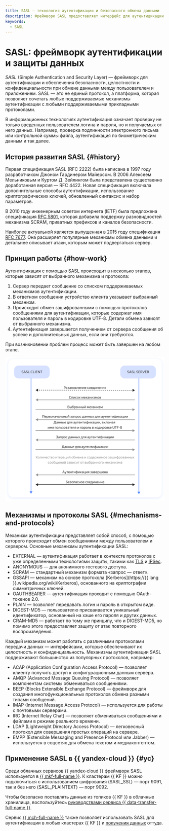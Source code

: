 ```yaml
---
title: SASL — технология аутентификации и безопасного обмена данными
description: Фреймворк SASL предоставляет интерфейс для аутентификации и защищенного обмена данными.
keywords:
  - SASL
---
```


# SASL: фреймворк аутентификации и защиты данных

_SASL_ (Simple Authentication and Security Layer) — фреймворк для аутентификации и обеспечения безопасности, целостности и конфиденциальности при обмене данными между пользователем и приложением. SASL — это не единый протокол, а платформа, которая позволяет сочетать любые поддерживаемые механизмы аутентификации с любыми поддерживаемыми прикладными протоколами.

В информационных технологиях аутентификация означает проверку не только введенных пользователем логина и пароля, но и получаемых от него данных. Например, проверка подлинности электронного письма или контрольной суммы файла, аутентификация по биометрическим данным и так далее.

## История развития SASL {#history}

Первая спецификация SASL (RFC 2222) была написана в 1997 году разработчиком Джоном Гардинером Майерсом. В 2006 Алексеем Мельниковым и Куртом Д. Зейлингом была представлена существенно доработанная версия — RFC 4422. Новая спецификация включала дополнительные способы аутентификации, использование криптографических ключей, обновленный синтаксис и набор параметров.

В 2010 году инженерным советом интернета (IETF) была предложена спецификация [RFC 5801](https://www.rfc-editor.org/rfc/rfc5801.html), которая добавила поддержку разновидностей механизма SCRAM, приватных префиксов и каналов безопасности.

Наиболее актуальной является выпущенная в 2015 году спецификация [RFC 7677](https://www.rfc-editor.org/rfc/rfc7677.html). Она расширяет популярные механизмы обмена данными и детальнее описывает атаки, которым может подвергаться сервер.

## Принцип работы {#how-work}

Аутентификация с помощью SASL происходит в несколько этапов, которые зависят от выбранного механизма и протокола:

1. Сервер передает сообщение со списком поддерживаемых механизмов аутентификации.
1. В ответном сообщении устройство клиента указывает выбранный механизм.
1. Происходит обмен зашифрованными с помощью протоколов сообщениями для аутентификации, которые содержат имя пользователя и пароль в кодировке UTF-8. Детали обмена зависят от выбранного механизма.
1. Аутентификация завершается получением от сервера сообщения об успехе и дополнительных данных, если они требуются.

При возникновении проблем процесс может быть завершен на любом этапе.

<center>

![sasl](../_assets/glossary/sasl.svg)

</center>

## Механизмы и протоколы SASL {#mechanisms-and-protocols}

Механизм аутентификации представляет собой способ, с помощью которого происходит обмен сообщениями между пользователем и сервером. Основные механизмы аутентификации SASL:

* EXTERNAL — аутентификация работает в контексте протоколов с уже определенными технологиями защиты, такими как [TLS](tls.md) и [IPSec](ipsec.md).
* ANONYMOUS — для анонимного гостевого доступа.
* SCRAM — стандартный механизм формата «запрос — ответ».
* GSSAPI — механизм на основе протокола [Kerberos](https://{{ lang }}.wikipedia.org/wiki/Kerberos), основанного на криптографии симметричных ключей.
* OAUTHBEARER — аутентификация проходит с помощью OAuth-токенов 2.0.
* PLAIN — позволяет передавать логин и пароль в открытом виде.
* DIGEST-MD5 — пользователю присваивается уникальный идентификатор, основанный на хэше его пароля и других данных.
* CRAM-MD5 — работает по тому же принципу, что и DIGEST-MD5, но помимо этого предоставляет защиту от атак повторного воспроизведения.

Каждый механизм может работать с различными протоколами передачи данных — интерфейсами, которые обеспечивают их целостность и конфиденциальность. Механизмы аутентификации SASL поддерживают большинство из популярных протоколов, например:

* ACAP (Application Configuration Access Protocol) — позволяет клиенту получить доступ к конфигурационным данным сервера.
* AMQP (Advanced Message Queuing Protocol) — позволяет компонентам системы обмениваться сообщениями.
* BEEP (Blocks Extensible Exchange Protocol) — фреймворк для создания многофункциональных протоколов обмена разными типами сообщений.
* IMAP (Internet Message Access Protocol) — используется для работы с почтовыми серверами.
* IRC (Internet Relay Chat) — позволяет обмениваться сообщениями и файлами в режиме реального времени.
* LDAP (Lightweight Directory Access Protocol) — легковесный протокол для совершения простых операций на сервере.
* EMPP (Extensible Messaging and Presence Protocol или Jabber) — используется в соцсетях для обмена текстом и медиаконтентом.

## Применение SASL в {{ yandex-cloud }} {#yc}

Среди облачных сервисов {{ yandex-cloud }} фреймворк SASL используется в [{{ mkf-full-name }}](../managed-kafka/). К кластерам {{ KF }} можно подключиться с использованием шифрования (SASL_SSL) — порт 9091, так и без него (SASL_PLAINTEXT) — порт 9092.

Чтобы безопасно поставлять данные из топиков {{ KF }} в облачные хранилища, воспользуйтесь [руководствами сервиса {{ data-transfer-full-name }}](../data-transfer/tutorials/index.md#delivery-to-queue).

Сервис [{{ mch-full-name }}](../managed-clickhouse/) также позволяет использовать SASL для аутентификации в любых кластерах {{ KF }} и [получения данных](../tutorials/dataplatform/fetch-data-from-mkf.md) оттуда.
